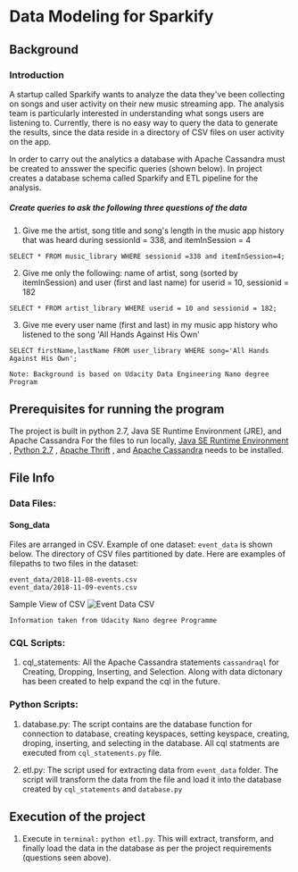 # Data Modeling for Sparkify
## Background 
### Introduction
A startup called Sparkify wants to analyze the data they've been collecting on songs and user activity on their new music streaming app. The analysis team is particularly interested in understanding what songs users are listening to. Currently, there is no easy way to query the data to generate the results, since the data reside in a directory of CSV files on user activity on the app.

In order to carry out the analytics a database with Apache Cassandra must be created to ansswer the specific queries (shown below). In project creates a database schema called Sparkify and ETL pipeline for the analysis. 

##### Create queries to ask the following three questions of the data
1. Give me the artist, song title and song's length in the music app history that was heard during  sessionId = 338, and itemInSession  = 4
```cassandraql
SELECT * FROM music_library WHERE sessionid =338 and itemInSession=4;
```
2. Give me only the following: name of artist, song (sorted by itemInSession) and user (first and last name) for userid = 10, sessionid = 182
```cassandraql
SELECT * FROM artist_library WHERE userid = 10 and sessionid = 182;
```
3. Give me every user name (first and last) in my music app history who listened to the song 'All Hands Against His Own'

```cassandraql
SELECT firstName,lastName FROM user_library WHERE song='All Hands Against His Own';
```

`Note: Background is based on Udacity Data Engineering Nano degree Program`

## Prerequisites for running the program
The project is built in python 2.7, Java SE Runtime Environment (JRE), and Apache Cassandra 
For the files to run locally, [Java SE Runtime Environment](https://www.oracle.com/technetwork/java/javase/downloads/jre8-downloads-2133155.html) , [Python 2.7](https://www.python.org/download/releases/2.7/ "Python-2.7") , [Apache Thrift](https://thrift.apache.org/) , and [Apache Cassandra](https://cassandra.apache.org/ "Cassandra") needs to be installed.

## File Info
### Data Files:
#### Song_data
Files are arranged in CSV. Example of one dataset: `event_data` is shown below. The directory of CSV files partitioned by date. Here are examples of filepaths to two files in the dataset:

```CSV
event_data/2018-11-08-events.csv
event_data/2018-11-09-events.csv
```

Sample View of CSV ![Event Data CSV](https://github.com/mindfultime/Cassandra-DataModelling/blob/master/event_datafile_image.jpg "Event Data CSV")


`Information taken from Udacity Nano degree Programme`

### CQL Scripts:
1. cql_statements: All the Apache Cassandra statements `cassandraql` for Creating, Dropping, Inserting, and Selection. Along with data dictonary has been created to help expand the cql in the future.

### Python Scripts:
1. database.py: The script contains are the database function for connection to database, creating keyspaces, setting keyspace, creating, droping, inserting, and selecting in the database. All cql statments are executed from `cql_statements.py` file.

2. etl.py: The script used for extracting data from `event_data` folder. The script will transform the data from the file and load it into the database created by `cql_statements` and `database.py`

## Execution of the project
1. Execute in `terminal:` `python etl.py`. This will extract, transform, and finally load the data in the database as per the project requirements (questions seen above). 

